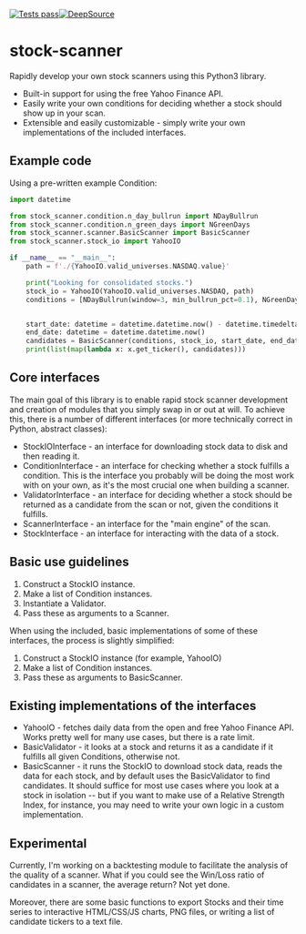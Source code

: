 [![Tests pass](https://github.com/jonmest/stock-scanner/actions/workflows/gen-requirements.yml/badge.svg)](https://github.com/jonmest/stock-scanner/actions/workflows/gen-requirements.yml)[![DeepSource](https://deepsource.io/gh/jonmest/stock-scanner.svg/?label=active+issues&show_trend=true&token=BzPLQmQm-bonBbfeokcEkFu3)](https://deepsource.io/gh/jonmest/stock-scanner/?ref=repository-badge)

# stock-scanner
Rapidly develop your own stock scanners using this Python3 library.
- Built-in support for using the free Yahoo Finance API.
- Easily write your own conditions for deciding whether a stock should show up in your scan.
- Extensible and easily customizable - simply write your own implementations of the included interfaces.
## Example code
Using a pre-written example Condition:

```python
import datetime

from stock_scanner.condition.n_day_bullrun import NDayBullrun
from stock_scanner.condition.n_green_days import NGreenDays
from stock_scanner.scanner.BasicScanner import BasicScanner
from stock_scanner.stock_io import YahooIO

if __name__ == "__main__":
    path = f'./{YahooIO.valid_universes.NASDAQ.value}'

    print("Looking for consolidated stocks.")
    stock_io = YahooIO(YahooIO.valid_universes.NASDAQ, path)
    conditions = [NDayBullrun(window=3, min_bullrun_pct=0.1), NGreenDays(n_green_days=3)]


    start_date: datetime = datetime.datetime.now() - datetime.timedelta(days=30)
    end_date: datetime = datetime.datetime.now()
    candidates = BasicScanner(conditions, stock_io, start_date, end_date).get_candidates()
    print(list(map(lambda x: x.get_ticker(), candidates)))

```

## Core interfaces
The main goal of this library is to enable rapid stock scanner development and creation of modules that you simply swap in or out at will. To achieve this, there is a number of different interfaces (or more technically correct in Python, abstract classes):
- StockIOInterface - an interface for downloading stock data to disk and then reading it.
- ConditionInterface - an interface for checking whether a stock fulfills a condition. This is the interface you probably will be doing the most work with on your own, as it's the most crucial one when building a scanner.
- ValidatorInterface - an interface for deciding whether a stock should be returned as a candidate from the scan or not, given the conditions it fulfills.
- ScannerInterface - an interface for the "main engine" of the scan.
- StockInterface - an interface for interacting with the data of a stock.

## Basic use guidelines
1. Construct a StockIO instance.
2. Make a list of Condition instances.
3. Instantiate a Validator.
4. Pass these as arguments to a Scanner.

When using the included, basic implementations of some of these interfaces, the process is slightly simplified:
1. Construct a StockIO instance (for example, YahooIO)
2. Make a list of Condition instances.
3. Pass these as arguments to BasicScanner.

## Existing implementations of the interfaces
- YahooIO - fetches daily data from the open and free Yahoo Finance API. Works pretty well for many use cases, but there is a rate limit.
- BasicValidator - it looks at a stock and returns it as a candidate if it fulfills all given Conditions, otherwise not.
- BasicScanner - it runs the StockIO to download stock data, reads the data for each stock, and by default uses the BasicValidator to find candidates. It should suffice for most use cases where you look at a stock in isolation -- but if you want to make use of a Relative Strength Index, for instance, you may need to write your own logic in a custom implementation.

## Experimental
Currently, I'm working on a backtesting module to facilitate the analysis of the quality of a scanner. What if you could see the Win/Loss ratio of candidates in a scanner, the average return? Not yet done.

Moreover, there are some basic functions to export Stocks and their time series to interactive HTML/CSS/JS charts, PNG files, or writing a list of candidate tickers to a text file.
